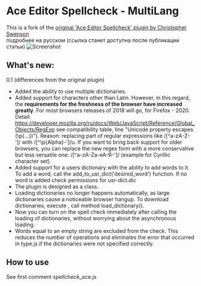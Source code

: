 # Ace Editor Spellcheck - MultiLang
This is a fork of the [original 'Ace Editor Spellcheck' plugin by Christopher Swenson](https://github.com/swenson/ace_spell_check_js)  
подробнее на русском (ссылка станет доступна после публикации статьи)
![Screenshot](screenshot.png)
## What's new:
0.1 (differences from the original plugin)
- Added the ability to use multiple dictionaries.
- Added support for characters other than Latin. However, in this regard, the **requirements for the freshness of the browser have increased greatly**. For most browsers releases of 2018 will go, for Firefox - 2020. Detail: https://developer.mozilla.org/ru/docs/Web/JavaScript/Reference/Global_Objects/RegExp see compatibility table, line "Unicode property escapes (\p{...})").
	Reason: replacing part of regular expressions like /[^a-zA-Z\-']/ with /[^\p{Alpha}\-']/u. If you want to bring back support for older browsers, you can replace the new regex form with a more conservative but less versatile one: /[^a-zA-Zа-яА-Я\-']/ (example for Cyrillic character set).
- Added support for a users dictionary with the ability to add words to it. To add a word, call the add_to_usr_dict('desired_word') function. If no word is added check permissions for usr-dict.dic
- The plugin is designed as a class.
- Loading dictionaries no longer happens automatically, as large dictionaries cause a noticeable browser hangup. To download dictionaries, execute , call method load_dictionary().
- Now you can turn on the spell check immediately after calling the loading of dictionaries, without worrying about the asynchronous loading.
- Words equal to an empty string are excluded from the check. This reduces the number of operations and eliminates the error that occurred in type.js if the dictionaries were not specified correctly.

## How to use
See first comment spellcheck_ace.js
